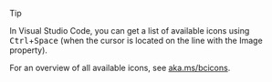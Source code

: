 > [!TIP]
> In Visual Studio Code, you can get a list of available icons using <kbd>Ctrl</kbd>+<kbd>Space</kbd> (when the cursor is located on the line with the Image property).
>
> For an overview of all available icons, see [aka.ms/bcicons](https://aka.ms/bcicons).
